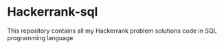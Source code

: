 # Hackerrank-sql
This repository contains all my Hackerrank problem solutions code in SQL programming language
